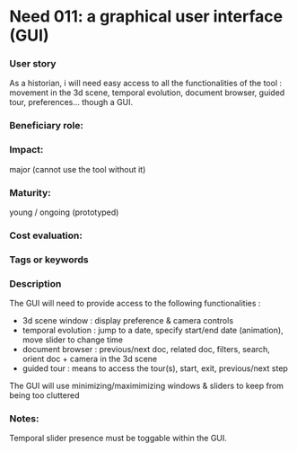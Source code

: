 # Need 011: a graphical user interface (GUI)

### User story
As a historian, i will need easy access to all the functionalities of the tool : movement in the 3d scene, temporal evolution, document browser, guided tour, preferences... though a GUI.

### Beneficiary role: 

### Impact:
major (cannot use the tool without it)

### Maturity:
young / ongoing (prototyped)

### Cost evaluation:

### Tags or keywords

### Description
The GUI will need to provide access to the following functionalities :
- 3d scene window : display preference & camera controls
- temporal evolution : jump to a date, specify start/end date (animation), move slider to change time
- document browser : previous/next doc, related doc, filters, search, orient doc + camera in the 3d scene
- guided tour : means to access the tour(s), start, exit, previous/next step

The GUI will use minimizing/maximimizing windows & sliders to keep from being too cluttered

### Notes:
Temporal slider presence must be toggable within the GUI. 
